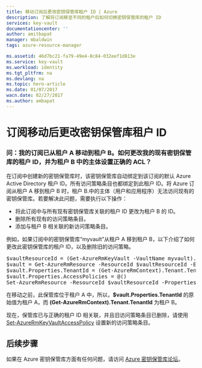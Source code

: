 ```yaml
---
title: 移动订阅后更改密钥保管库租户 ID | Azure
description: 了解将订阅移至不同的租户后如何切换密钥保管库的租户 ID
services: key-vault
documentationcenter: ''
author: amitbapat
manager: mbaldwin
tags: azure-resource-manager

ms.assetid: 46d7bc21-fa79-49e4-8c84-032eef1d813e
ms.service: key-vault
ms.workload: identity
ms.tgt_pltfrm: na
ms.devlang: na
ms.topic: hero-article
ms.date: 01/07/2017
wacn.date: 02/27/2017
ms.author: ambapat
---
```


# 订阅移动后更改密钥保管库租户 ID
### 问：我的订阅已从租户 A 移动到租户 B。如何更改我的现有密钥保管库的租户 ID，并为租户 B 中的主体设置正确的 ACL？
在订阅中创建新的密钥保管库时，该密钥保管库自动绑定到该订阅的默认 Azure Active Directory 租户 ID。所有访问策略条目也都绑定到此租户 ID。将 Azure 订阅从租户 A 移到租户 B 时，租户 B.中的主体（用户和应用程序）无法访问现有的密钥保管库。若要解决此问题，需要执行以下操作：

- 将此订阅中与所有现有密钥保管库关联的租户 ID 更改为租户 B 的 ID。
- 删除所有现有的访问策略条目。
- 添加与租户 B 相关联的新访问策略条目。

例如，如果订阅中的密钥保管库“myvault”从租户 A 移到租户 B，以下介绍了如何更改此密钥保管库的租户 ID，以及删除旧的访问策略。

<pre>
$vaultResourceId = (Get-AzureRmKeyVault -VaultName myvault).ResourceId
$vault = Get-AzureRmResource -ResourceId $vaultResourceId -ExpandProperties
$vault.Properties.TenantId = (Get-AzureRmContext).Tenant.TenantId
$vault.Properties.AccessPolicies = @()
Set-AzureRmResource -ResourceId $vaultResourceId -Properties $vault.Properties
</pre>

在移动之前，此保管库位于租户 A 中，所以，**$vault.Properties.TenantId** 的原始值为租户 A，而 **\(Get-AzureRmContext\).Tenant.TenantId** 为租户 B。

现在，保管库已与正确的租户 ID 相关联，并且旧访问策略条目已删除，请使用 [Set-AzureRmKeyVaultAccessPolicy](https://msdn.microsoft.com/zh-cn/library/mt603625.aspx) 设置新的访问策略条目。

## 后续步骤
如果在 Azure 密钥保管库方面有任何问题，请访问 [Azure 密钥保管库论坛](https://social.msdn.microsoft.com/Forums/zh-cn/home?forum=AzureKeyVault)。

<!---HONumber=Mooncake_0220_2017-->
<!--Update_Description: wording update-->